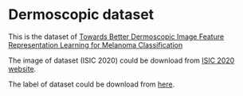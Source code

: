 # Dermoscopic dataset
 This is the dataset of [Towards Better Dermoscopic Image Feature Representation Learning for Melanoma Classification](https://link.springer.com/chapter/10.1007/978-3-030-92273-3_45)

 The image of dataset (ISIC 2020) could be download from [ISIC 2020 website](https://challenge2020.isic-archive.com/).

 The label of dataset could be download from [here](https://cloud.tsinghua.edu.cn/f/277af67460f145ccba2a/?dl=1).
